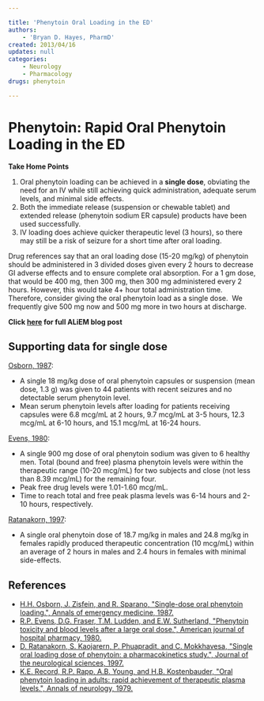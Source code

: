 ```yaml
---

title: 'Phenytoin Oral Loading in the ED'
authors:
    - 'Bryan D. Hayes, PharmD'
created: 2013/04/16
updates: null
categories:
    - Neurology
    - Pharmacology
drugs: phenytoin

---
```




# Phenytoin: Rapid Oral Phenytoin Loading in the ED

**Take Home Points**

1.  Oral phenytoin loading can be achieved in a **single dose**, obviating the need for an IV while still achieving quick administration, adequate serum levels, and minimal side effects. 
2.  Both the immediate release (suspension or chewable tablet) and extended release (<span class="drug">phenytoin</span> sodium ER capsule) products have been used successfully.
3.  IV loading does achieve quicker therapeutic level (3 hours), so there may still be a risk of seizure for a short time after oral loading.

Drug references say that an oral loading dose (15-20 mg/kg) of <span class="drug">phenytoin</span> should be administered in 3 divided doses given every 2 hours to decrease GI adverse effects and to ensure complete oral absorption. For a 1 gm dose, that would be 400 mg, then 300 mg, then 300 mg administered every 2 hours. However, this would take 4+ hour total administration time. Therefore, consider giving the oral phenytoin load as a single dose. 
We frequently give 500 mg now and 500 mg more in two hours at discharge.

**Click [here](http://academiclifeinem.com/trick-of-the-trade-rapid-oral-phenytoin-loading-in-the-ed/) for full ALiEM blog post**

## Supporting data for single dose

[Osborn, 1987](http://www.ncbi.nlm.nih.gov/pubmed/3826809): 
-   A single 18 mg/kg dose of oral <span class="drug">phenytoin</span> capsules or suspension (mean dose, 1.3 g) was given to 44 patients with recent seizures and no detectable serum <span class="drug">phenytoin</span> level. 
-   Mean serum <span class="drug">phenytoin</span> levels after loading for patients receiving capsules were 6.8 mcg/mL at 2 hours, 9.7 mcg/mL at 3-5 hours, 12.3 mcg/mL at 6-10 hours, and 15.1 mcg/mL at 16-24 hours.

[Evens, 1980](http://www.ncbi.nlm.nih.gov/pubmed/7361796):
-   A single 900 mg dose of oral <span class="drug">phenytoin</span> sodium was given to 6 healthy men. Total (bound and free) plasma <span class="drug">phenytoin</span> levels were within the therapeutic range (10-20 mcg/mL) for two subjects and close (not less than 8.39 mcg/mL) for the remaining four. 
-   Peak free drug levels were 1.01-1.60 mcg/mL. 
-   Time to reach total and free peak plasma levels was 6-14 hours and 2-10 hours, respectively.

[Ratanakorn, 1997](http://www.ncbi.nlm.nih.gov/pubmed/9094065):
-   A single oral <span class="drug">phenytoin</span> dose of 18.7 mg/kg in males and 24.8 mg/kg in females rapidly produced therapeutic concentration (10 mcg/mL) within an average of 2 hours in males and 2.4 hours in females with minimal side-effects.

## References

-   [H.H. Osborn, J. Zisfein, and R. Sparano, "Single-dose oral phenytoin loading.", Annals of emergency medicine, 1987.](http://www.ncbi.nlm.nih.gov/pubmed/3826809)
-   [R.P. Evens, D.G. Fraser, T.M. Ludden, and E.W. Sutherland, "Phenytoin toxicity and blood levels after a large oral dose.", American journal of hospital pharmacy, 1980.](http://www.ncbi.nlm.nih.gov/pubmed/7361796)
-   [D. Ratanakorn, S. Kaojarern, P. Phuapradit, and C. Mokkhavesa, "Single oral loading dose of phenytoin: a pharmacokinetics study.", Journal of the neurological sciences, 1997.](http://www.ncbi.nlm.nih.gov/pubmed/9094065)
-   [K.E. Record, R.P. Rapp, A.B. Young, and H.B. Kostenbauder, "Oral phenytoin loading in adults: rapid achievement of therapeutic plasma levels.", Annals of neurology, 1979.](http://www.ncbi.nlm.nih.gov/pubmed/443759)
